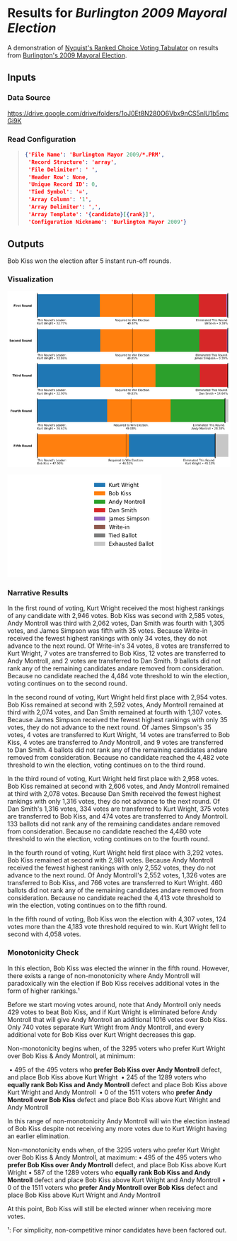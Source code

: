 # Results for _Burlington 2009 Mayoral Election_

A demonstration of [Nyquist's Ranked Choice Voting Tabulator](https://github.com/KalebNyquist/ranked-choice-tabulator) on results from [Burlington's 2009 Mayoral Election](https://en.wikipedia.org/wiki/2009_Burlington_mayoral_election).

## Inputs

### Data Source

https://drive.google.com/drive/folders/1oJ0Et8N280O6Vbx9nCS5nlU1b5mcGi9K

### Read Configuration

> ```json
> {'File Name': 'Burlington Mayor 2009/*.PRM',
>  'Record Structure': 'array',
>  'File Delimiter': ' ',
>  'Header Row': None,
>  'Unique Record ID': 0,
>  'Tied Symbol': '=',
>  'Array Column': '1',
>  'Array Delimiter': ',',
>  'Array Template': '{candidate}[{rank}]',
>  'Configuration Nickname': 'Burlington Mayor 2009'}
> ```

## Outputs

Bob Kiss won the election after 5 instant run-off rounds.

### Visualization

![](assets/burlington_2009_graph.png)

![](assets/burlington_2009_legend.png)

### Narrative Results

In the first round of voting, Kurt Wright received the most highest rankings of any candidate with 2,946 votes. Bob Kiss was second with 2,585 votes, Andy Montroll was third with 2,062 votes, Dan Smith was fourth with 1,305 votes, and James Simpson was fifth with 35 votes. Because Write-in received the fewest highest rankings with only 34 votes, they do not advance to the next round. Of Write-in's 34 votes, 8 votes are transferred to Kurt Wright, 7 votes are transferred to Bob Kiss, 12 votes are transferred to Andy Montroll, and 2 votes are transferred to Dan Smith. 9 ballots did not rank any of the remaining candidates andare removed from consideration. Because no candidate reached the 4,484 vote threshold to win the election, voting continues on to the second round.

In the second round of voting, Kurt Wright held first place with 2,954 votes. Bob Kiss remained at second with 2,592 votes, Andy Montroll remained at third with 2,074 votes, and Dan Smith remained at fourth with 1,307 votes. Because James Simpson received the fewest highest rankings with only 35 votes, they do not advance to the next round. Of James Simpson's 35 votes, 4 votes are transferred to Kurt Wright, 14 votes are transferred to Bob Kiss, 4 votes are transferred to Andy Montroll, and 9 votes are transferred to Dan Smith. 4 ballots did not rank any of the remaining candidates andare removed from consideration. Because no candidate reached the 4,482 vote threshold to win the election, voting continues on to the third round.

In the third round of voting, Kurt Wright held first place with 2,958 votes. Bob Kiss remained at second with 2,606 votes, and Andy Montroll remained at third with 2,078 votes. Because Dan Smith received the fewest highest rankings with only 1,316 votes, they do not advance to the next round. Of Dan Smith's 1,316 votes, 334 votes are transferred to Kurt Wright, 375 votes are transferred to Bob Kiss, and 474 votes are transferred to Andy Montroll. 133 ballots did not rank any of the remaining candidates andare removed from consideration. Because no candidate reached the 4,480 vote threshold to win the election, voting continues on to the fourth round.

In the fourth round of voting, Kurt Wright held first place with 3,292 votes. Bob Kiss remained at second with 2,981 votes. Because Andy Montroll received the fewest highest rankings with only 2,552 votes, they do not advance to the next round. Of Andy Montroll's 2,552 votes, 1,326 votes are transferred to Bob Kiss, and 766 votes are transferred to Kurt Wright. 460 ballots did not rank any of the remaining candidates andare removed from consideration. Because no candidate reached the 4,413 vote threshold to win the election, voting continues on to the fifth round.

In the fifth round of voting, Bob Kiss won the election with 4,307 votes, 124 votes more than the 4,183 vote threshold required to win. Kurt Wright fell to second with 4,058 votes. 



### Monotonicity Check

In this election, Bob Kiss was elected the winner in the fifth round. However, there exists a range of non-monotonicity where Andy Montroll will paradoxically win the election if Bob Kiss receives additional votes in the form of higher rankings.¹

Before we start moving votes around, note that Andy Montroll only needs 429 votes to beat Bob Kiss, and if Kurt Wright is eliminated before Andy Montroll that will give Andy Montroll an additional 1016 votes over Bob Kiss. Only 740 votes separate Kurt Wright from Andy Montroll, and every additional vote for Bob Kiss over Kurt Wright decreases this gap.

Non-monotonicity begins when, of the 3295 voters who prefer Kurt Wright over Bob Kiss & Andy Montroll, at minimum:

​	• 495 of the 495 voters who **prefer Bob Kiss over Andy Montroll** defect, and place Bob Kiss above Kurt Wright 
​    • 245 of the 1289 voters who **equally rank Bob Kiss and Andy Montroll** defect and place Bob Kiss above Kurt Wright and Andy Montroll
​	• 0 of the 1511 voters who **prefer Andy Montroll over Bob Kiss** defect and place Bob Kiss above Kurt Wright and Andy Montroll

In this range of non-monotonicity Andy Montroll will win the election instead of Bob Kiss despite not receiving any more votes due to Kurt Wright having an earlier elimination.

Non-monotonicity ends when, of the 3295 voters who prefer Kurt Wright over Bob Kiss & Andy Montroll, at maximum:
    • 495 of the 495 voters who **prefer Bob Kiss over Andy Montroll** defect, and place Bob Kiss above Kurt Wright 
    • 587 of the 1289 voters who **equally rank Bob Kiss and Andy Montroll** defect and place Bob Kiss above Kurt Wright and Andy Montroll
    • 0 of the 1511 voters who **prefer Andy Montroll over Bob Kiss** defect and place Bob Kiss above Kurt Wright and Andy Montroll

At this point, Bob Kiss will still be elected winner when receiving more votes.

¹: For simplicity, non-competitive minor candidates have been factored out.
